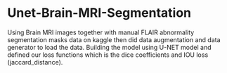 # Unet-Brain-MRI-Segmentation
Using Brain MRI images together with manual FLAIR abnormality segmentation masks data on kaggle then did data augmentation and data generator to load the data.
Building the model using U-NET model and defined our loss functions which is the dice coefficients and IOU loss (jaccard_distance).
